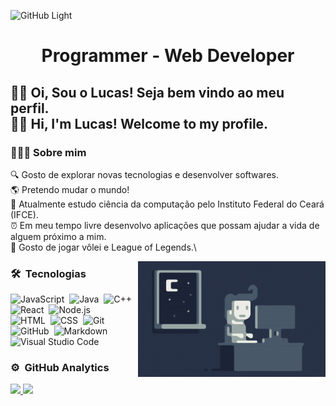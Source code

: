 ![GitHub Light](https://github.com/github-light.png#gh-dark-mode-only)

<h1 align = 'center'>Programmer - Web Developer</h1>

## 👋🏻 Oi, Sou o Lucas! Seja bem vindo ao meu perfil. <br> 👋🏻 Hi, I'm Lucas! Welcome to my profile.

### 👨🏻‍💻 Sobre mim

🔍 Gosto de explorar novas tecnologias e desenvolver softwares.\
🌎 Pretendo mudar o mundo!\
📝 Atualmente estudo ciência da computação pelo Instituto Federal do Ceará (IFCE).\
⏰ Em meu tempo livre desenvolvo aplicações que possam ajudar a vida de alguem próximo a mim.\
🧩 Gosto de jogar vôlei e League of Legends.\


<img align='right' src= 'https://raw.githubusercontent.com/AVS1508/AVS1508/master/assets/Night-Coding.gif'>

### 🛠 &nbsp;Tecnologias

![JavaScript](https://img.shields.io/badge/-JavaScript-05122A?style=flat&logo=javascript)&nbsp;
![Java](https://img.shields.io/badge/-Java-05122A?style=flat&logo=Java&logoColor=FFA518)&nbsp;
![C++](https://img.shields.io/badge/-C++-05122A?style=flat&logo=C%2B%2B&logoColor=00599C)&nbsp;
![React](https://img.shields.io/badge/-React-05122A?style=flat&logo=react)&nbsp;
![Node.js](https://img.shields.io/badge/-Node.js-05122A?style=flat&logo=node.js)&nbsp;\
![HTML](https://img.shields.io/badge/-HTML-05122A?style=flat&logo=HTML5)&nbsp;
![CSS](https://img.shields.io/badge/-CSS-05122A?style=flat&logo=CSS3&logoColor=1572B6)&nbsp;
![Git](https://img.shields.io/badge/-Git-05122A?style=flat&logo=git)&nbsp;
![GitHub](https://img.shields.io/badge/-GitHub-05122A?style=flat&logo=github)&nbsp;
![Markdown](https://img.shields.io/badge/-Markdown-05122A?style=flat&logo=markdown)\
![Visual Studio Code](https://img.shields.io/badge/-Visual%20Studio%20Code-05122A?style=flat&logo=visual-studio-code&logoColor=007ACC)&nbsp;

### ⚙️ &nbsp;GitHub Analytics

<p align="justify">
<a href="https://github.com/Dhenlok">
  <img height="180em" src="https://github-readme-stats-eight-theta.vercel.app/api?username=Dhenlok&show_icons=true&theme=algolia&include_all_commits=true&count_private=true"/>
  <img height="180em" src="https://github-readme-stats-eight-theta.vercel.app/api/top-langs/?username=Dhenlok&layout=compact&langs_count=8&theme=algolia"/>
</a>
</p>
